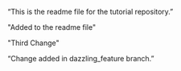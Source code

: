 “This is the readme file for the tutorial repository.”

"Added to the readme file" 

"Third Change"

“Change added in dazzling_feature branch.”
